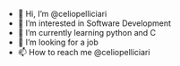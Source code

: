 - 👋 Hi, I’m @celiopelliciari
- 👀 I’m interested in Software Development
- 🌱 I’m currently learning python and C
- 💞️ I’m looking for a job
- 📫 How to reach me @celiopelliciari

<!---
celiopeliciari/celiopeliciari is a ✨ special ✨ repository because its `README.md` (this file) appears on your GitHub profile.
You can click the Preview link to take a look at your changes.
--->
